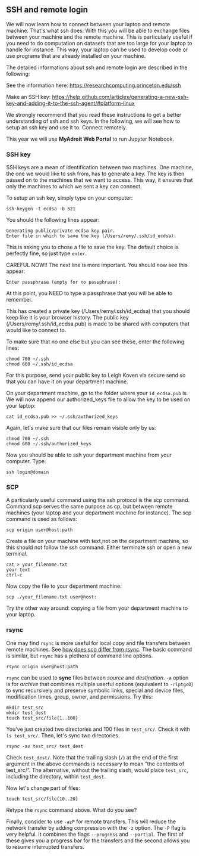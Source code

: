 ## SSH and remote login

We will now learn how to connect between your laptop and remote machine. That's what ssh does. With this you will be able to exchange files between your machine and the remote machine. This is particularly useful if you need to do computation on datasets that are too large for your laptop to handle for instance. This way, your laptop can be used to develop code or use programs that are already installed on your machine. 

The detailed informations about ssh and remote login are described in the following:

See the information here:
https://researchcomputing.princeton.edu/ssh

Make an SSH key:
https://help.github.com/articles/generating-a-new-ssh-key-and-adding-it-to-the-ssh-agent/#platform-linux

We strongly recommend that you read these instructions to get a better understanding of ssh and ssh keys. In the following, we will see how to setup an ssh key and use it to. Connect remotely.

This year we will use **MyAdroit Web Portal** to run Jupyter Notebook.

### SSH key

SSH keys are a mean of identification between two machines. One machine, the one we would like to ssh from, has to generate a key. The key is then passed on to the machines that we want to access. This way, it ensures that only the machines to which we sent a key can connect.

To setup an ssh key, simply type on your computer:

    ssh-keygen -t ecdsa -b 521

You should the following lines appear:

	Generating public/private ecdsa key pair.
	Enter file in which to save the key (/Users/remy/.ssh/id_ecdsa):

This is asking you to chose a file to save the key. The default choice is perfectly fine, so just type `enter`. 

CAREFUL NOW!! The next line is more important. You should now see this appear:

	Enter passphrase (empty for no passphrase):

At this point, you NEED to type a passphrase that you will be able to remember.

This has created a private key (/Users/remy/.ssh/id_ecdsa) that you should keep like it is your browser history. The public key (/Users/remy/.ssh/id_ecdsa.pub) is made to be shared with computers that would like to connect to. 

To make sure that no one else but you can see these, enter the following lines:

	chmod 700 ~/.ssh
	chmod 600 ~/.ssh/id_ecdsa

For this purpose, send your public key to Leigh Koven via secure send so that you can have it on your department machine.

On your department machine, go to the folder where your `id_ecdsa.pub` is. We will now append our authorized_keys file to allow the key to be used on your laptop:

	cat id_ecdsa.pub >> ~/.ssh/authorized_keys

Again, let's make sure that our files remain visible only by us:

	chmod 700 ~/.ssh
	chmod 600 ~/.ssh/authorized_keys


Now you should be able to ssh your department machine from your computer.
Type:

	ssh login@domain

### SCP

A particularly useful command using the ssh protocol is the scp command. Command scp serves the same purpose as cp, but between remote machines (your laptop and your department machine for instance). The scp command is used as follows:

	scp origin user@host:path

Create a file on your machine with text,not on the department machine, so this should not follow the ssh command. Either terminate ssh or open a new terminal.

	cat > your_filename.txt
	your text
	ctrl-c

Now copy the file to your department machine:

	scp ./your_filename.txt user@host:

Try the other way around: copying a file from your department machine to your laptop.

### rsync


One may find `rsync` is more useful for local copy and file transfers between remote machines. See [how does scp differ from rsync](https://stackoverflow.com/questions/20244585/how-does-scp-differ-from-rsync). The basic command is similar, but `rsync` has a plethora of command line options.

```
rsync origin user@host:path
```

`rsync` can be used to **sync** files between _source_ and _destination_. `-a` option is for _archive_ that combines multiple userful options (equivalent to `-rlptgoD`) to sync recursively and preserve symbolic links, special and device files, modification times, group, owner, and permissions. Try this:

```
mkdir test_src
mkdir test_dest
touch test_src/file{1..100}
```

You've just created two directories and 100 files in `test_src/`. Check it with `ls test_src/`. Then, let's sync two directories.

```
rsync -av test_src/ test_dest
```

Check `test_dest/`. Note that the trailing slash (`/`) at the end of the first argument in the above commands is necessary to mean “the contents of test_src/”. The alternative, without the trailing slash, would place `test_src`, including the directory, within `test_dest`.

Now let's change part of files:

```
touch test_src/file{10..20}
```

Retype the `rsync` command above. What do you see?

Finally, consider to use `-azP` for remote transfers. This will reduce the network transfer by adding compression with the `-z` option. The `-P` flag is very helpful. It combines the flags `--progress` and `--partial`. The first of these gives you a progress bar for the transfers and the second allows you to resume interrupted transfers.
